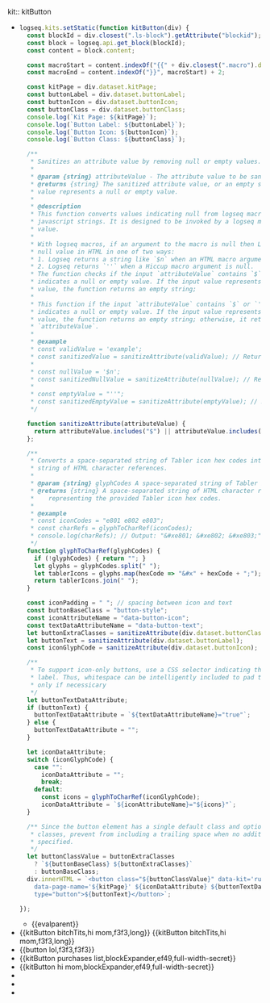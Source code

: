 kit:: kitButton

- ```javascript
  logseq.kits.setStatic(function kitButton(div) {
    const blockId = div.closest(".ls-block").getAttribute("blockid");
    const block = logseq.api.get_block(blockId);
    const content = block.content;
  
    const macroStart = content.indexOf("{{" + div.closest(".macro").dataset.macroName);
    const macroEnd = content.indexOf("}}", macroStart) + 2;
  
    const kitPage = div.dataset.kitPage;
    const buttonLabel = div.dataset.buttonLabel;
    const buttonIcon = div.dataset.buttonIcon;
    const buttonClass = div.dataset.buttonClass;
    console.log(`Kit Page: ${kitPage}`);
    console.log(`Button Label: ${buttonLabel}`);
    console.log(`Button Icon: ${buttonIcon}`);
    console.log(`Button Class: ${buttonClass}`);
  
    /**
     * Sanitizes an attribute value by removing null or empty values.
     *
     * @param {string} attributeValue - The attribute value to be sanitized.
     * @returns {string} The sanitized attribute value, or an empty string if the input
     * value represents a null or empty value.
     *
     * @description
     * This function converts values indicating null from logseq macros into empty
     * javascript strings. It is designed to be invoked by a logseq macro on an attribute
     * value.
     * 
     * With logseq macros, if an argument to the macro is null then Logseq renders the 
     * null value in HTML in one of two ways:
     * 1. Logseq returns a string like `$n` when an HTML macro argument is null.
     * 2. Logseq returns `''` when a Hiccup macro argument is null.
     * The function checks if the input `attributeValue` contains `$` or `''`, which
     * indicates a null or empty value. If the input value represents a null or empty
     * value, the function returns an empty string;
     * 
     * This function if the input `attributeValue` contains `$` or `''`, which
     * indicates a null or empty value. If the input value represents a null or empty
     * value, the function returns an empty string; otherwise, it returns the original
     * `attributeValue`.
     *
     * @example
     * const validValue = 'example';
     * const sanitizedValue = sanitizeAttribute(validValue); // Returns 'example'
     *
     * const nullValue = '$n';
     * const sanitizedNullValue = sanitizeAttribute(nullValue); // Returns ''
     *
     * const emptyValue = "''";
     * const sanitizedEmptyValue = sanitizeAttribute(emptyValue); // Returns ''
     */
  
    function sanitizeAttribute(attributeValue) {
      return attributeValue.includes("$") || attributeValue.includes("''") ? "" : attributeValue;
    };
  
    /**
     * Converts a space-separated string of Tabler icon hex codes into a space-separated 
     * string of HTML character references.
     *
     * @param {string} glyphCodes A space-separated string of Tabler icon hex codes.
     * @returns {string} A space-separated string of HTML character references 
     *    representing the provided Tabler icon hex codes.
     *
     * @example
     * const iconCodes = "e801 e802 e803";
     * const charRefs = glyphToCharRef(iconCodes);
     * console.log(charRefs); // Output: "&#xe801; &#xe802; &#xe803;"
     */
    function glyphToCharRef(glyphCodes) {
      if (!glyphCodes) { return ""; }
      let glyphs = glyphCodes.split(" ");
      let tablerIcons = glyphs.map(hexCode => "&#x" + hexCode + ";");
      return tablerIcons.join(" ");
    }
  
    const iconPadding = " "; // spacing between icon and text
    const buttonBaseClass = "button-style";
    const iconAttributeName = "data-button-icon";
    const textDataAttributeName = "data-button-text";
    let buttonExtraClasses = sanitizeAttribute(div.dataset.buttonClass);
    let buttonText = sanitizeAttribute(div.dataset.buttonLabel);
    const iconGlyphCode = sanitizeAttribute(div.dataset.buttonIcon);
  
    /**
     * To support icon-only buttons, use a CSS selector indicating the presence of a text
     * label. Thus, whitespace can be intelligently included to pad text and icon if and
     * only if necessicary
     */
    let buttonTextDataAttribute;
    if (buttonText) {
      buttonTextDataAttribute = `${textDataAttributeName}="true"`;
    } else {
      buttonTextDataAttribute = "";
    }
  
    let iconDataAttribute;
    switch (iconGlyphCode) {
      case "":
        iconDataAttribute = "";
        break;
      default:
        const icons = glyphToCharRef(iconGlyphCode);
        iconDataAttribute = `${iconAttributeName}="${icons}"`;
    }
  
    /** Since the button element has a single default class and optional additional
     * classes, prevent from including a trailing space when no additional classes are
     * specified.
     */
    let buttonClassValue = buttonExtraClasses
      ? `${buttonBaseClass} ${buttonExtraClasses}`
      : buttonBaseClass;
    div.innerHTML = `<button class="${buttonClassValue}" data-kit='runpage'
      data-page-name='${kitPage}' ${iconDataAttribute} ${buttonTextDataAttribute}
      type="button">${buttonText}</button>`;
  
  });
  
  ```
	- {{evalparent}}
- {{kitButton bitchTits,hi mom,f3f3,long}} {{kitButton bitchTits,hi mom,f3f3,long}}
- {{button lol,f3f3,f3f3}}
- {{kitButton purchases list,blockExpander,ef49,full-width-secret}}
- {{kitButton hi mom,blockExpander,ef49,full-width-secret}}
-
-
-